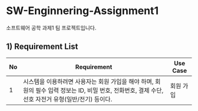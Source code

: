 # SW-Enginnering-Assignment1
소프트웨어 공학 과제1 팀 프로젝트입니다.


## 1) Requirement List

| No | Requirement | Use Case |
|----|-------------------------------------------------|--------------------|
| 1  |시스템을 이용하려면 사용자는 회원 가입을 해야 하며, 회원의 필수 입력 정보는 ID, 비밀 번호, 전화번호, 결제 수단, 선호 자전거 유형(일반/전기) 등이다.| 회원 가입|
